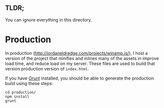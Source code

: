 ## TLDR;

You can ignore everything in this directory.

# Production

In production (http://jordaneldredge.com/projects/winamp.js/), I host a version
of the project that minifies and inlines many of the assets in improve load
time, and reduce load on my server. These files are used to build that version
production version of `index.html`.

If you have [Grunt](http://gruntjs.com) installed, you should be able to
generate the production build using these steps:

    cd production/
    npm install
    grunt



